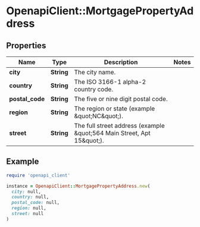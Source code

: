 # OpenapiClient::MortgagePropertyAddress

## Properties

| Name | Type | Description | Notes |
| ---- | ---- | ----------- | ----- |
| **city** | **String** | The city name. |  |
| **country** | **String** | The ISO 3166-1 alpha-2 country code. |  |
| **postal_code** | **String** | The five or nine digit postal code. |  |
| **region** | **String** | The region or state (example \&quot;NC\&quot;). |  |
| **street** | **String** | The full street address (example \&quot;564 Main Street, Apt 15\&quot;). |  |

## Example

```ruby
require 'openapi_client'

instance = OpenapiClient::MortgagePropertyAddress.new(
  city: null,
  country: null,
  postal_code: null,
  region: null,
  street: null
)
```


